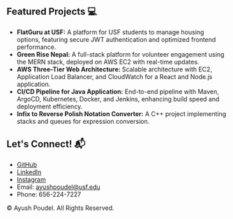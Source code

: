 ## Featured Projects 💻

- **FlatGuru at USF:** A platform for USF students to manage housing options, featuring secure JWT authentication and optimized frontend performance.
- **Green Rise Nepal:** A full-stack platform for volunteer engagement using the MERN stack, deployed on AWS EC2 with real-time updates.
- **AWS Three-Tier Web Architecture:** Scalable architecture with EC2, Application Load Balancer, and CloudWatch for a React and Node.js application.
- **CI/CD Pipeline for Java Application:** End-to-end pipeline with Maven, ArgoCD, Kubernetes, Docker, and Jenkins, enhancing build speed and deployment efficiency.
- **Infix to Reverse Polish Notation Converter:** A C++ project implementing stacks and queues for expression conversion.

## Let's Connect! 📬

- [GitHub](#)
- [LinkedIn](#)
- [Instagram](#)
- Email: ayushpoudel@usf.edu
- Phone: 656-224-7227

© Ayush Poudel. All Rights Reserved.
